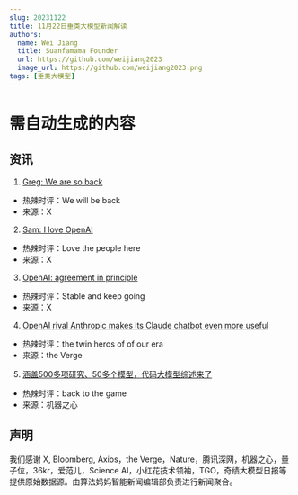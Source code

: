 ```yaml
---
slug: 20231122
title: 11月22日垂类大模型新闻解读
authors:
  name: Wei Jiang
  title: Suanfamama Founder
  url: https://github.com/weijiang2023
  image_url: https://github.com/weijiang2023.png
tags: [垂类大模型]
---
```


# 需自动生成的内容
## 资讯

1. [Greg: We are so back](https://twitter.com/gdb/status/1727230819226583113)
* 热辣时评：We will be back
* 来源：X

2. [Sam: I love OpenAI](https://twitter.com/sama/status/1727207458324848883)
* 热辣时评：Love the people here
* 来源：X

3. [OpenAI: agreement in principle](https://twitter.com/OpenAI/status/1727206187077370115)
* 热辣时评：Stable and keep going
* 来源：X

4. [OpenAI rival Anthropic makes its Claude chatbot even more useful](https://www.theverge.com/2023/11/21/23971070/anthropic-claude-2-1-openai-ai-chatbot-update-beta-tools)
* 热辣时评：the twin heros of of our era
* 来源：the Verge

5. [涵盖500多项研究、50多个模型，代码大模型综述来了](https://mp.weixin.qq.com/s/rdtIq-EHS_G-T2Kxu2zKAA)
* 热辣时评：back to the game
* 来源：机器之心

## 声明

我们感谢 X, Bloomberg, Axios，the Verge，Nature，腾讯深网，机器之心，量子位，36kr，爱范儿，Science AI，小红花技术领袖，TGO，奇绩大模型日报等提供原始数据源。由算法妈妈智能新闻编辑部负责进行新闻聚合。